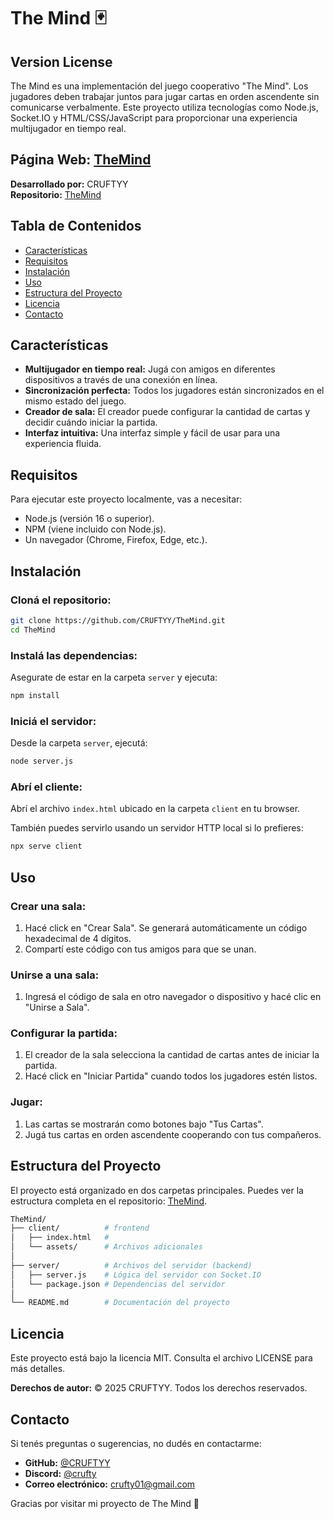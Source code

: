 # The Mind 🃏

## Version License
The Mind es una implementación del juego cooperativo "The Mind". Los jugadores deben trabajar juntos para jugar cartas en orden ascendente sin comunicarse verbalmente. Este proyecto utiliza tecnologías como Node.js, Socket.IO y HTML/CSS/JavaScript para proporcionar una experiencia multijugador en tiempo real.

## **Página Web:** <a href="https://cruftyy.github.io/TheMind/" target="_blank">TheMind</a>
**Desarrollado por:** CRUFTYY  
**Repositorio:** [TheMind](https://github.com/CRUFTYY/TheMind)


## Tabla de Contenidos
- [Características](#caracteristicas)
- [Requisitos](#requisitos)
- [Instalación](#instalacion)
- [Uso](#uso)
- [Estructura del Proyecto](#estructura-del-proyecto)
- [Licencia](#licencia)
- [Contacto](#contacto)

## Características
- **Multijugador en tiempo real:** Jugá con amigos en diferentes dispositivos a través de una conexión en línea.
- **Sincronización perfecta:** Todos los jugadores están sincronizados en el mismo estado del juego.
- **Creador de sala:** El creador puede configurar la cantidad de cartas y decidir cuándo iniciar la partida.
- **Interfaz intuitiva:** Una interfaz simple y fácil de usar para una experiencia fluida.

## Requisitos
Para ejecutar este proyecto localmente, vas a necesitar:
- Node.js (versión 16 o superior).
- NPM (viene incluido con Node.js).
- Un navegador (Chrome, Firefox, Edge, etc.).

## Instalación
### Cloná el repositorio:
```bash
git clone https://github.com/CRUFTYY/TheMind.git
cd TheMind
```

### Instalá las dependencias:
Asegurate de estar en la carpeta `server` y ejecuta:
```bash
npm install
```

### Iniciá el servidor:
Desde la carpeta `server`, ejecutá:
```bash
node server.js
```

### Abrí el cliente:
Abrí el archivo `index.html` ubicado en la carpeta `client` en tu browser.

También puedes servirlo usando un servidor HTTP local si lo prefieres:
```bash
npx serve client
```

## Uso
### Crear una sala:
1. Hacé click en "Crear Sala". Se generará automáticamente un código hexadecimal de 4 dígitos.
2. Compartí este código con tus amigos para que se unan.

### Unirse a una sala:
1. Ingresá el código de sala en otro navegador o dispositivo y hacé clic en "Unirse a Sala".

### Configurar la partida:
1. El creador de la sala selecciona la cantidad de cartas antes de iniciar la partida.
2. Hacé click en "Iniciar Partida" cuando todos los jugadores estén listos.

### Jugar:
1. Las cartas se mostrarán como botones bajo "Tus Cartas".
2. Jugá tus cartas en orden ascendente cooperando con tus compañeros.

## Estructura del Proyecto
El proyecto está organizado en dos carpetas principales. Puedes ver la estructura completa en el repositorio: [TheMind](https://github.com/CRUFTYY/TheMind).
```bash
TheMind/
├── client/          # frontend
│   ├── index.html   # 
│   └── assets/      # Archivos adicionales
│
├── server/          # Archivos del servidor (backend)
│   ├── server.js    # Lógica del servidor con Socket.IO
│   └── package.json # Dependencias del servidor
│
└── README.md        # Documentación del proyecto
```

## Licencia
Este proyecto está bajo la licencia MIT. Consulta el archivo LICENSE para más detalles.

**Derechos de autor:** © 2025 CRUFTYY. Todos los derechos reservados.

## Contacto
Si tenés preguntas o sugerencias, no dudés en contactarme:
- **GitHub:** [@CRUFTYY](https://github.com/CRUFTYY)
- **Discord:** [@crufty](https://discord.com/users/844310623706021969)
- **Correo electrónico:** crufty01@gmail.com

Gracias por visitar mi proyecto de The Mind 🎉

